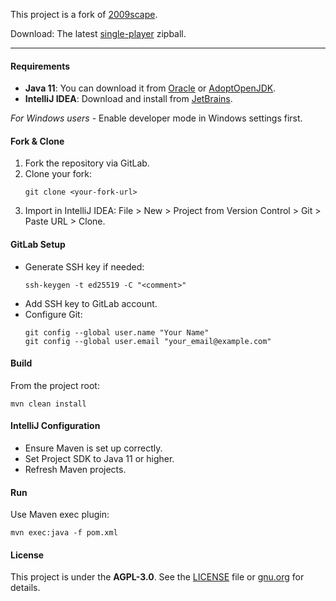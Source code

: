 This project is a fork of [2009scape](https://gitlab.com/2009scape/2009scape).

Download: The latest [single-player](https://github.com/szumaster3/530-windows/zipball/releases) zipball.

___

#### Requirements

- **Java 11**: You can download it from [Oracle](https://www.oracle.com/java/technologies/javase-jdk11-downloads.html)
  or [AdoptOpenJDK](https://adoptium.net/temurin/releases/?version=11).
- **IntelliJ IDEA**: Download and install from [JetBrains](https://www.jetbrains.com/idea/download/).

_For Windows users_ - Enable developer mode in Windows settings first.

#### Fork & Clone

1. Fork the repository via GitLab.
2. Clone your fork:
   ```
   git clone <your-fork-url>
   ```
3. Import in IntelliJ IDEA:
   File > New > Project from Version Control > Git > Paste URL > Clone.

#### GitLab Setup

- Generate SSH key if needed:
  ```
  ssh-keygen -t ed25519 -C "<comment>"
  ```
- Add SSH key to GitLab account.
- Configure Git:
  ```
  git config --global user.name "Your Name"
  git config --global user.email "your_email@example.com"
  ```

#### Build

From the project root:
```
mvn clean install
```

#### IntelliJ Configuration

- Ensure Maven is set up correctly.
- Set Project SDK to Java 11 or higher.
- Refresh Maven projects.

#### Run

Use Maven exec plugin:
```
mvn exec:java -f pom.xml
```

#### License

This project is under the **AGPL-3.0**. See the [LICENSE](./LICENSE) file or [gnu.org](https://www.gnu.org/licenses/agpl-3.0.html) for details.